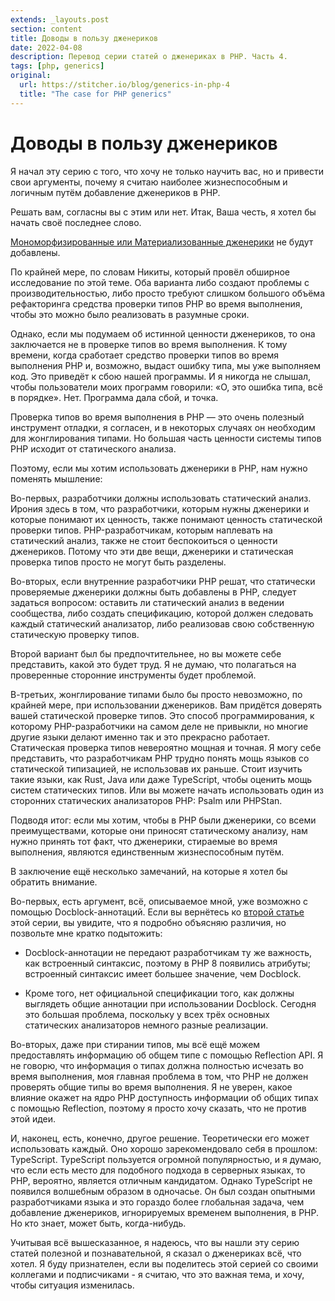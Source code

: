 ```yaml
---
extends: _layouts.post
section: content
title: Доводы в пользу дженериков
date: 2022-04-08
description: Перевод серии статей о дженериках в PHP. Часть 4.
tags: [php, generics]
original:
  url: https://stitcher.io/blog/generics-in-php-4
  title: "The case for PHP generics"
---
```


# Доводы в пользу дженериков

Я начал эту серию с того, что хочу не только научить вас, но и привести свои аргументы, почему я считаю
наиболее жизнеспособным и логичным путём добавление дженериков в PHP.

Решать вам, согласны вы с этим или нет. Итак, Ваша честь, я хотел бы начать своё последнее слово.

[Мономорфизированные или Материализованные дженерики](/post/generics-why-we-cant-have-them/) не будут добавлены.

По крайней мере, по словам Никиты, который провёл обширное исследование по этой теме. Оба варианта либо создают проблемы
с производительностью, либо просто требуют слишком большого объёма рефакторинга средства проверки типов PHP во время
выполнения, чтобы это можно было реализовать в разумные сроки.

Однако, если мы подумаем об истинной ценности дженериков, то она заключается не в проверке типов во время выполнения. К
тому времени, когда сработает средство проверки типов во время выполнения PHP и, возможно, выдаст ошибку типа, мы уже
выполняем код. Это приведёт к сбою нашей программы. И я никогда не слышал, чтобы пользователи моих программ
говорили: «О, это ошибка типа, всё в порядке». Нет. Программа дала сбой, и точка.

Проверка типов во время выполнения в PHP — это очень полезный инструмент отладки, я согласен, и в некоторых случаях он
необходим для жонглирования типами. Но большая часть ценности системы типов PHP исходит от статического анализа.

Поэтому, если мы хотим использовать дженерики в PHP, нам нужно поменять мышление:

Во-первых, разработчики должны использовать статический анализ. Ирония здесь в том, что разработчики, которым нужны
дженерики и которые понимают их ценность, также понимают ценность статической проверки типов. PHP-разработчикам, которым
наплевать на статический анализ, также не стоит беспокоиться о ценности дженериков. Потому что эти две вещи, дженерики и
статическая проверка типов просто не могут быть разделены.

Во-вторых, если внутренние разработчики PHP решат, что статически проверяемые дженерики должны быть добавлены в PHP,
следует задаться вопросом: оставить ли статический анализ в ведении сообщества, либо создать спецификацию, которой
должен следовать каждый статический анализатор, либо реализовав свою собственную статическую проверку типов.

Второй вариант был бы предпочтительнее, но вы можете себе представить, какой это будет труд. Я не думаю, что полагаться
на проверенные сторонние инструменты будет проблемой.

В-третьих, жонглирование типами было бы просто невозможно, по крайней мере, при использовании дженериков. Вам придётся
доверять вашей статической проверке типов. Это способ программирования, к которому PHP-разработчики на самом деле не
привыкли, но многие другие языки делают именно так и это прекрасно работает. Статическая проверка типов невероятно
мощная и точная. Я могу себе представить, что разработчикам PHP трудно понять мощь языков со статической типизацией, не
использовав их раньше. Стоит изучить такие языки, как Rust, Java или даже TypeScript, чтобы оценить мощь систем
статических типов. Или вы можете начать использовать один из сторонних статических анализаторов PHP: Psalm или PHPStan.

Подводя итог: если мы хотим, чтобы в PHP были дженерики, со всеми преимуществами, которые они приносят статическому
анализу, нам нужно принять тот факт, что дженерики, стираемые во время выполнения, являются единственным жизнеспособным
путём.

В заключение ещё несколько замечаний, на которые я хотел бы обратить внимание.

Во-первых, есть аргумент, всё, описываемое мной, уже возможно с помощью Docblock-аннотаций. Если вы вернётесь
ко [второй статье](/post/generics-in-depth/) этой серии, вы увидите, что я подробно объясняю различия, но позвольте мне
кратко подытожить:

- Docblock-аннотации не передают разработчикам ту же важность, как встроенный синтаксис, поэтому в PHP 8 появились
  атрибуты; встроенный синтаксис имеет большее значение, чем Docblock.

- Кроме того, нет официальной спецификации того, как должны выглядеть общие аннотации при использовании Docblock.
  Сегодня это большая проблема, поскольку у всех трёх основных статических анализаторов немного разные реализации.

Во-вторых, даже при стирании типов, мы всё ещё можем предоставлять информацию об общем типе с помощью Reflection API. Я
не говорю, что информация о типах должна полностью исчезать во время выполнения, моя главная проблема в том, что PHP не
должен проверять общие типы во время выполнения. Я не уверен, какое влияние окажет на ядро PHP доступность информации об
общих типах с помощью Reflection, поэтому я просто хочу сказать, что не против этой идеи.

И, наконец, есть, конечно, другое решение. Теоретически его может использовать каждый. Оно хорошо зарекомендовало себя в
прошлом: TypeScript. TypeScript пользуется огромной популярностью, и я думаю, что если есть место для подобного подхода
в серверных языках, то PHP, вероятно, является отличным кандидатом. Однако TypeScript не появился волшебным образом в
одночасье. Он был создан опытными разработчиками языка и это гораздо более глобальная задача, чем добавление дженериков,
игнорируемых временем выполнения, в PHP. Но кто знает, может быть, когда-нибудь.

Учитывая всё вышесказанное, я надеюсь, что вы нашли эту серию статей полезной и познавательной, я сказал о дженериках
всё, что хотел. Я буду признателен, если вы поделитесь этой серией со своими коллегами и подписчиками - я считаю, что
это важная тема, и хочу, чтобы ситуация изменилась.